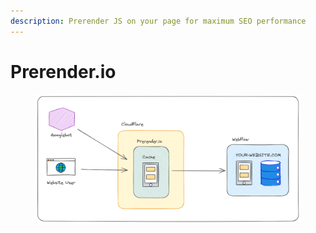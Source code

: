 ```yaml
---
description: Prerender JS on your page for maximum SEO performance
---
```


# Prerender.io



<figure><img src="../../.gitbook/assets/image (1).png" alt=""><figcaption></figcaption></figure>

